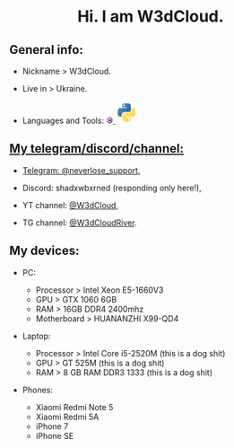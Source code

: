 <h1 align="center">Hi. I am W3dCloud.</h1>

<h2 align="left">General info:</h3>

- Nickname > W3dCloud.

- Live in > Ukraine.

- Languages and Tools:
<a href="https://www.w3schools.com/cs/" target="_blank" rel="noreferrer"> <img src="https://raw.githubusercontent.com/devicons/devicon/master/icons/csharp/csharp-original.svg" alt="csharp" width="12" height="12"/>
<a href="https://www.w3schools.com/python/" target="_blank" rel="noreferrer"> <img src="https://raw.githubusercontent.com/devicons/devicon/master/icons/python/python-original.svg" alt="python" width="40" height="40"/>

<h2 align="left">My telegram/discord/channel:</h3>

- Telegram: [@neverlose_support.](https://t.me/neverlose_support)

- Discord: shadxwbxrned (responding only here!),

- YT channel: [@W3dCloud](https://youtube.com/@W3dCloud),

- TG channel: [@W3dCloudRiver](https://t.me/W3dCloudRiver).

<h2 align="left">My devices:</h3>

- PC:
  - Processor > Intel Xeon E5-1660V3
  - GPU > GTX 1060 6GB
  - RAM > 16GB DDR4 2400mhz
  - Motherboard > HUANANZHI X99-QD4

- Laptop:
  - Processor > Intel Core i5-2520M (this is a dog shit)
  - GPU > GT 525M (this is a dog shit)
  - RAM > 8 GB RAM DDR3 1333 (this is a dog shit)

- Phones:
  - Xiaomi Redmi Note 5
  - Xiaomi Redmi 5A
  - iPhone 7
  - iPhone SE
